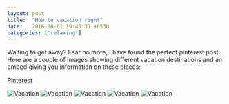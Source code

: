 ```yaml
---
layout: post
title:  "How to vacation right"
date:   2016-10-01 19:45:31 +0530
categories: ["relaxing"]
---
```

    


Waiting to get away? Fear no more, I have found the perfect pinterest post. Here are a couple of images showing different vacation destinations and an embed giving you information on these places:
     
<a data-pin-do="buttonFollow" href="https://www.pinterest.com/pin/75153887509854784/">Pinterest</a>
<script async defer src="//assets.pinterest.com/js/pinit.js"></script>

 <img src="https://images.oyster.com/photos/main-pool--v2251398-720.jpg" alt="Vacation">
  <img src="https://images.oyster.com/photos/one-bedroom-ocean-view-suite--v1500638-46-720.jpg" alt="Vacation">
   <img src="https://images.oyster.com/photos/jacuzzi--v1227362-54-720.jpg" alt="Vacation">
    <img src="https://images.oyster.com/photos/beach--v3797428-720.jpg" alt="Vacation">
     <img src="https://images.oyster.com/photos/ocean-view-king-deluxe-original-building--v1895585-56-720.jpg" alt="Vacation">
     


 

 